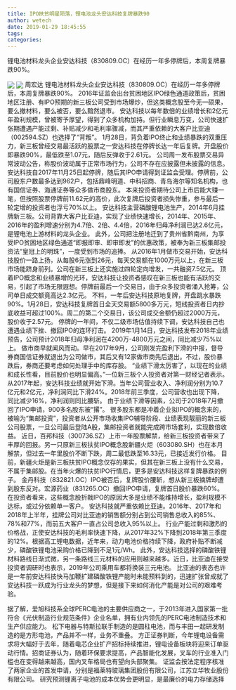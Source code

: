 ```yaml
---
title: IPO扶贫明星陨落，锂电池龙头安达科技复牌暴跌90
author: wetech
date: 2019-01-29 18:45:55
tags: 
categories: 
---
```

锂电池材料龙头企业安达科技（830809.OC）在经历一年多停牌后，本周复牌暴跌90%。
<!-- more -->
<img align="center" border="0" src="https://imgcdn.yicai.com/uppics/images/2019/01/0479832c88ab76b7da9502acb25b6c6d.jpg" />
<img align="center" border="0" src="https://imgcdn.yicai.com/uppics/images/2019/01/1f738f55dd155d582fab3ed53adc75d8.jpg" />
周宏达
锂电池材料龙头企业安达科技（830809.OC）在经历一年多停牌后，本周复牌暴跌90%。
2016年证监会出台贫困地区IPO绿色通道政策后，贫困地区注册、有IPO预期的新三板公司受到市场爆炒，但这类概念股至今无一硕果，要么撤材料，要么被否，要么黯然退市。
安达科技以每年数倍的业绩增长和2亿元年盈利规模，曾被寄予厚望，得到了众多机构加持。但行业瞬息万变，公司快速扩张期遭遇产能过剩、补贴减少和毛利率骤减，而其严重依赖的大客户比亚迪（002594.SZ）也选择了“背叛”。
1月28日，背负着IPO终止和业绩暴跌的双重压力，新三板曾经交易最活跃的股票之一安达科技在停牌长达一年后复牌。开盘股价即暴跌90%，最低跌至1.07元，随后反弹收于2.61元。
公司周一发布股票交易异常波动公告，称股价波动属于正常市场行为，公司不存在应披露但未披露的信息。
安达科技自2017年11月25日起停牌，随后其IPO申请得到证监会受理。停牌前，公司股东户数最多达到962户，包括鼎峰明道、中科招商、青岛海尔等知名机构，也有国信证券、海通证券等众多做市商股东。
本来投资者期待公司上市后能大赚一笔，但按照股票停牌前11.62元的高价，此次复牌后投资者损失惨重，参与最后一轮定增的投资者也浮亏70%以上。
安达科技主营磷酸锂电池生产，2014年6月挂牌新三板。公司背靠大客户比亚迪，实现了业绩快速增长，2014年、2015年、2016年的盈利增速分别为4.7倍、2倍、4.4倍，2016年归母净利润已达2.6亿元，是锂电池上游材料的龙头企业。
此外，公司把注册地迁到了贵州省黔南州，为享受IPO贫困地区绿色通道“即报即审、即审即发”的优惠政策，被奉为新三板集邮投资法“皇冠上的明珠”，一度受到市场的追捧。
从2016年1月做市交易开始，安达科技股价一路上扬，从每股6元涨到26元，每天交易额在1000万元以上，在新三板市场能跻身前列。公司在新三板上还实施过四轮定向增发，一共融资7.5亿元。
顶着IPO概念和业绩暴增的光环，安达科技让投资者感叹在新三板也能有活跃的交易，引起了市场无限遐想。停牌前最后一个交易日，由于众多投资者涌入抢筹，公司单日成交额竟高达2.3亿元。
不料，一年后安达科技原地复牌，开盘跳水暴跌90%。1月28日，安达科技复牌首日全天交易额5800多万元，短线投资者日内抄底收益可超过100%。周二的第二个交易日，该公司成交金额仍超过2000万元，股价收于2.57元。
停牌的一年间，不仅二级市场估值持续下调，安达科技自己也遭遇业绩下挫、撤回IPO的连环打击。
2019年1月14日，安达科技发布2018年业绩预告，公司预计2018年归母净利润在4200万-4800万元之间，同比减少75%以上。
做市商早就闻风而动。早在2017年9月，公司刚发完盈利下滑的中报，督导券商国信证券就退出为公司做市，其后又有12家做市商先后退出。不过，股价暴跌后，券商还要考虑如何处理手中的库存股。
“业绩下滑太厉害了，以现在的业绩和成长性看，目前股价也明显偏高。”一位新三板个人投资者对第一财经记者表示。
从2017年起，安达科技业绩就开始下滑。当年公司营业收入、净利润分别为10.7亿元和2亿元，净利润同比下滑24%。2018年前三季度，公司营收也出现下降，同比减少16%，净利润则同比腰斩。
由于业绩下滑等因素，公司于2018年7月撤回了IPO申请，900多名股东被“撂”。
很多股东都是冲着企业拟IPO的概念来的，被喻为“集邮投资”，投资者从公开市场收集IPO辅导阶段、业绩表现靓丽的新三板公司股票，一旦公司最后登陆A股，集邮投资者就能完成跨市场套利，实现数倍收益。
近日，百邦科技（300736.SZ）上市一年股票解禁，给新三板投资者带来了丰厚的回报。另一只原新三板扶贫IPO概念股新疆火炬（603080.SH）也在本月解禁，但过去一年里股价不断下跌，周二最低跌至16.33元，已接近发行价格。
目前，新疆火炬是新三板扶贫IPO概念仅存的果实，但其在新三板上没有什么交易，不属于集邮股。在当年火爆的扶贫IPO行情后，更多是安达科技这样复牌暴跌的例子。
金丹科技（832821.OC）IPO被否后，复牌股价腰斩，想从新三板摘牌却遭到股东反对。宏源药业（831265.OC）撤回IPO申请，复牌首日股价暴跌60%。
在投资者看来，这些概念股折戟IPO的原因大多是业绩不能维持增长，盈利规模不达标，或过分依赖单一客户。
安达科技就严重依赖比亚迪。2016年、2017年和2018年上半年，挂牌公司对比亚迪的销售额分别占到公司销售总收入的85%、78%和77%，而前五大客户一直占公司总收入95%以上。
行业产能过剩和激烈的价格战，正使安达科技的毛利率快速下降，从2017年32%下降到2018年第三季度的12%。根据高工锂电数据，近年来，动力电池价格持续下降，政府补贴不断减少，磷酸铁锂电池采购价格已降到不足1元/Wh。
此外，安达科技选择的磷酸铁锂材料路线日渐式微，另一条路线三元材料的应用则越来越多。近日，比亚迪在接受投资者调研时也表示，2019年公司乘用车都将换装三元电池。
比亚迪的表态也许是一年前安达科技快马加鞭扩建磷酸铁锂产能时未能预料到的，迅速扩张曾成就了安达科技一跃成为行业龙头的梦想，但是接下来如何消化产能是对公司的艰难考验。
 
 
据了解，爱旭科技系全球PERC电池的主要供应商之一，于2013年进入国家第一批符合《光伏制造行业规范条件》企业名单，拥有业内领先的PERC电池制造技术和生产供应能力。
松下电器与特斯拉联手制造的是圆柱电池，而与丰田一起研发制造的是方形电池，产品并不一样，业务不重叠。
方正证券判断，今年锂电设备需求将大幅好于去年，随着电芯企业扩产招标持续推进，锂电设备板块将迎来订单驱动行情。招商证券认为，随着环保要求提高，产品智能化发展，叉车的行业准入门槛也在变得越来越高，国内叉车格局也有望向头部聚集。
证监会按法定程序核准了两家企业的首发申请，分别是福莱特玻璃集团股份有限公司，江苏立华牧业股份有限公司。
研究预测锂离子电池的成本优势会更明显，是最廉价的电力存储选择
